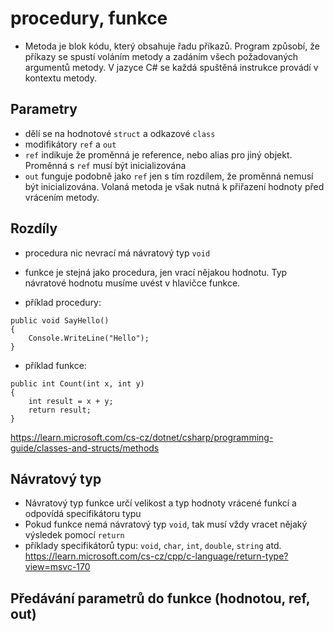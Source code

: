 # procedury, funkce
* Metoda je blok kódu, který obsahuje řadu příkazů. Program způsobí, že příkazy se spustí voláním metody a zadáním všech požadovaných argumentů metody. V jazyce C# se každá spuštěná instrukce provádí v kontextu metody.
## Parametry
* dělí se na hodnotové `struct` a odkazové `class`
* modifikátory `ref` a `out`
* `ref` indikuje že proměnná je reference, nebo alias pro jiný objekt. Proměnná s `ref` musí být inicializována
* `out` funguje podobně jako `ref` jen s tím rozdílem, že proměnná nemusí být inicializována. Volaná metoda je však nutná k přiřazení hodnoty před vrácením metody.

## Rozdíly
* procedura nic nevrací má návratový typ `void`
* funkce je stejná jako procedura, jen vrací nějakou hodnotu. Typ návratové hodnotu musíme uvést v hlavičce funkce.

* příklad procedury:
```
public void SayHello()
{
	Console.WriteLine("Hello");
}
```

* příklad funkce:

```
public int Count(int x, int y)
{
	int result = x + y;
	return result;
}
```
https://learn.microsoft.com/cs-cz/dotnet/csharp/programming-guide/classes-and-structs/methods
## Návratový typ
* Návratový typ funkce určí velikost a typ hodnoty vrácené funkcí a odpovídá specifikátoru typu
* Pokud funkce nemá návratový typ `void`, tak musí vždy vracet nějaký výsledek pomocí `return`
* příklady specifikátorů typu: `void`, `char`, `int`, `double`, `string` atd.
https://learn.microsoft.com/cs-cz/cpp/c-language/return-type?view=msvc-170
## Předávání parametrů do funkce (hodnotou, ref, out)


